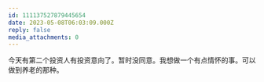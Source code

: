 ```yaml
---
id: 111137527879445654
date: 2023-05-08T06:03:09.000Z
reply: false
media_attachments: 0
---
```


今天有第二个投资人有投资意向了。暂时没同意。我想做一个有点情怀的事。可以做到养老的那种。

